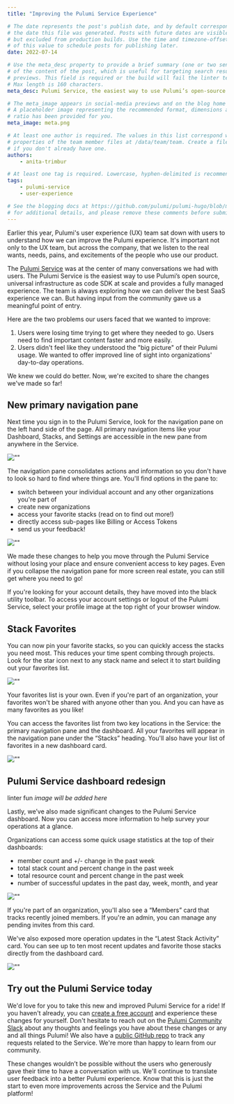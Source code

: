 ```yaml
---
title: "Improving the Pulumi Service Experience"

# The date represents the post's publish date, and by default corresponds with
# the date this file was generated. Posts with future dates are visible in development,
# but excluded from production builds. Use the time and timezone-offset portions of
# of this value to schedule posts for publishing later.
date: 2022-07-14

# Use the meta_desc property to provide a brief summary (one or two sentences)
# of the content of the post, which is useful for targeting search results or social-media
# previews. This field is required or the build will fail the linter test. 
# Max length is 160 characters.
meta_desc: Pulumi Service, the easiest way to use Pulumi’s open-source universal infrastructure as code, just got better with a new and improved user experience.

# The meta_image appears in social-media previews and on the blog home page.
# A placeholder image representing the recommended format, dimensions and aspect
# ratio has been provided for you.
meta_image: meta.png

# At least one author is required. The values in this list correspond with the `id`
# properties of the team member files at /data/team/team. Create a file for yourself
# if you don't already have one.
authors:
    - anita-trimbur

# At least one tag is required. Lowercase, hyphen-delimited is recommended.
tags:
    - pulumi-service
    - user-experience

# See the blogging docs at https://github.com/pulumi/pulumi-hugo/blob/master/BLOGGING.md.
# for additional details, and please remove these comments before submitting for review.
---
```


Earlier this year, Pulumi's user experience (UX) team sat down with users to understand how we can improve the Pulumi experience. It's important not only to the UX team, but across the company, that we listen to the real wants, needs, pains, and excitements of the people who use our product.

The [Pulumi Service](https://www.pulumi.com/docs/intro/pulumi-service/) was at the center of many conversations we had with users. The Pulumi Service is the easiest way to use Pulumi’s open source, universal infrastructure as code SDK at scale and provides a fully managed experience. The team is always exploring how we can deliver the best SaaS experience we can. But having input from the community gave us a meaningful point of entry.

<!--more-->

Here are the two problems our users faced that we wanted to improve:

1. Users were losing time trying to get where they needed to go. Users need to find important content faster and more easily.
2. Users didn't feel like they understood the "big picture" of their Pulumi usage. We wanted to offer improved line of sight into organizations' day-to-day operations.

We knew we could do better. Now, we're excited to share the changes we've made so far!

## New primary navigation pane

Next time you sign in to the Pulumi Service, look for the navigation pane on the left hand side of the page. All primary navigation items like your Dashboard, Stacks, and Settings are accessible in the new pane from anywhere in the Service.

![""](dashboard-nav-expanded.png)

The navigation pane consolidates actions and information so you don't have to look so hard to find where things are. You'll find options in the pane to:

- switch between your individual account and any other organizations you're part of
- create new organizations
- access your favorite stacks (read on to find out more!)
- directly access sub-pages like Billing or Access Tokens
- send us your feedback!

![""](dashboard-nav-collapsed.png)

We made these changes to help you move through the Pulumi Service without losing your place and ensure convenient access to key pages. Even if you collapse the navigation pane for more screen real estate, you can still get where you need to go!

If you're looking for your account details, they have moved into the black utility toolbar. To access your account settings or logout of the Pulumi Service, select your profile image at the top right of your browser window.

## Stack Favorites

You can now pin your favorite stacks, so you can quickly access the stacks you need most. This reduces your time spent combing through projects. Look for the star icon next to any stack name and select it to start building out your favorites list.

![""](stack-navigation.png)

Your favorites list is your own. Even if you're part of an organization, your favorites won't be shared with anyone other than you. And you can have as many favorites as you like!

You can access the favorites list from two key locations in the Service: the primary navigation pane and the dashboard. All your favorites will appear in the navigation pane under the “Stacks” heading. You'll also have your list of favorites in a new dashboard card.

![""](stacks-navigation-favorites-card.png)

## Pulumi Service dashboard redesign

linter fun _image will be added here_

Lastly, we’ve also made significant changes to the Pulumi Service dashboard. Now you can access more information to help survey your operations at a glance.

Organizations can access some quick usage statistics at the top of their dashboards:

- member count and +/- change in the past week
- total stack count and percent change in the past week
- total resource count and percent change in the past week
- number of successful updates in the past day, week, month, and year

![""](dashboard-quick-stats.png)

If you're part of an organization, you'll also see a “Members” card that tracks recently joined members. If you're an admin, you can manage any pending invites from this card.

We've also exposed more operation updates in the “Latest Stack Activity” card. You can see up to ten most recent updates and favorite those stacks directly from the dashboard card.

![""](members-stack-activity-cards.png)

## Try out the Pulumi Service today

We'd love for you to take this new and improved Pulumi Service for a ride! If you haven't already, you can [create a free account](https://app.pulumi.com/signup) and experience these changes for yourself. Don't hesitate to reach out on the [Pulumi Community Slack](https://slack.pulumi.com/?_gl=1*abbv2y*_ga*MTgxNzE0MTI3LjE2NDM3MzcwNTU.*_ga_FQHG5CVY2D*MTY1NzY0ODc4NC4xMzMuMC4xNjU3NjQ4Nzg0LjYw) about any thoughts and feelings you have about these changes or any and all things Pulumi! We also have a [public GitHub repo](https://github.com/pulumi/service-requests/issues) to track any requests related to the Service. We're more than happy to learn from our community.

These changes wouldn’t be possible without the users who generously gave their time to have a conversation with us. We'll continue to translate user feedback into a better Pulumi experience. Know that this is just the start to even more improvements across the Service and the Pulumi platform!
